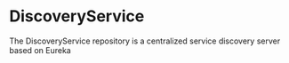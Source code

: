 # DiscoveryService
The DiscoveryService repository is a centralized service discovery server based on Eureka
